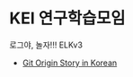 # KEI 연구학습모임
로그야, 놀자!!! ELKv3  
- [Git Origin Story in Korean](https://sjp38.github.io/post/git_origin_story_ko/)
